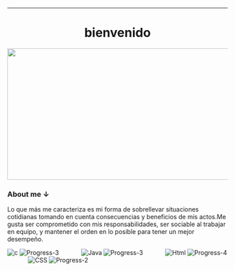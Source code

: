 
___
<h1 align=center> bienvenido </h1>

<div align=center>
    <img width=1138 height=300 src="https://github.com/Devccss/Devccss/assets/149021885/b9979b81-8de4-456f-b10c-280d539d398c"/>
</div>
<div display=inline>
    <p> </p>
    <h3><b>About me ↓</b></h3>
     <p>
Lo que más me caracteriza es mi forma de sobrellevar situaciones cotidianas tomando en cuenta 
consecuencias y beneficios de mis actos.Me gusta ser comprometido con mis responsabilidades,
ser sociable al trabajar en equipo, y mantener el orden en lo posible para tener un mejor 
desempeño.
    </p>
</div>


![c](https://skillicons.dev/icons?i=c)
![Progress-3](https://github.com/Devccss/Devccss/assets/149021885/873e4da0-85c2-4ea8-8f3c-a64655b6c974)
‎ ‎ ‎ ‎ ‎ ‎ ‎ ‎ ‎ ‎ ‎ ‎ 
![Java](https://skillicons.dev/icons?i=java)
![Progress-3](https://github.com/Devccss/Devccss/assets/149021885/873e4da0-85c2-4ea8-8f3c-a64655b6c974)
‎ ‎ ‎ ‎ ‎ ‎ ‎ ‎ ‎ ‎ ‎ ‎ 
![Html](https://skillicons.dev/icons?i=html)
![Progress-4](https://github.com/Devccss/Devccss/assets/149021885/f72d247d-ca11-4483-9104-bfc05e97fa30)
‎ ‎ ‎ ‎ ‎ ‎ ‎ ‎ ‎ ‎ ‎ ‎ 
![CSS](https://skillicons.dev/icons?i=css)
![Progress-2](https://github.com/Devccss/Devccss/assets/149021885/45c3e3ee-c885-4d9a-ac20-015f34f21068)
‎ ‎ ‎ ‎ ‎ ‎ ‎ ‎ ‎ ‎ ‎ ‎ 

